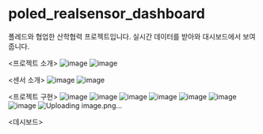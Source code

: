 # poled_realsensor_dashboard
폴레드와 협업한 산학협력 프로젝트입니다. 실시간 데이터를 받아와 대시보드에서 보여줍니다.

<프로젝트 소개>
![image](https://user-images.githubusercontent.com/72932028/142836935-c5c62e26-9f1a-4add-9031-d74457fc0836.png)
![image](https://user-images.githubusercontent.com/72932028/142836957-f0e62b26-07a5-4c22-9701-24f9e9879b64.png)

<센서 소개>
![image](https://user-images.githubusercontent.com/72932028/142837010-98b27606-7b04-4225-b536-637e56bcc87e.png)
![image](https://user-images.githubusercontent.com/72932028/142837025-1fd4e352-2c27-4b78-97be-642b8ab5d0d0.png)

<프로젝트 구현>
![image](https://user-images.githubusercontent.com/72932028/142837156-6609ea1a-bc71-4769-966e-30e28a67e91c.png)
![image](https://user-images.githubusercontent.com/72932028/142837180-ce6b20f7-29af-4534-9e96-efdd95fc735b.png)
![image](https://user-images.githubusercontent.com/72932028/142837186-23a9a4f0-68bc-4d2d-8251-69216c357e00.png)
![image](https://user-images.githubusercontent.com/72932028/142837201-a3f28fa2-f25d-420b-9cea-064c956d6d36.png)
![image](https://user-images.githubusercontent.com/72932028/142837209-45db8073-682e-4015-8583-df8ab2596bf9.png)
![image](https://user-images.githubusercontent.com/72932028/142837226-2dce2ac8-a575-42a3-8f92-f71c4b98353a.png)
![image](https://user-images.githubusercontent.com/72932028/142837235-c4d4efb2-b16d-4b8e-b951-708ed1bc6ddf.png)
![Uploading image.png…]()

<데시보드>
